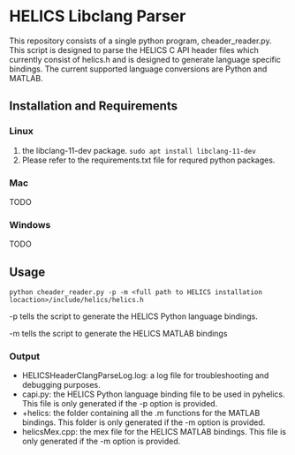 # HELICS Libclang Parser
This repository consists of a single python program, cheader_reader.py. 
This script is designed to parse the HELICS C API header files which currently
consist of helics.h and is designed to generate language specific bindings.
The current supported language conversions are Python and MATLAB.

## Installation and Requirements
### Linux
1. the libclang-11-dev package.
	`sudo apt install libclang-11-dev`
2. Please refer to the requirements.txt file for requred python packages.

### Mac
TODO

### Windows
TODO

## Usage
`python cheader_reader.py -p -m <full path to HELICS installation locaction>/include/helics/helics.h`

-p tells the script to generate the HELICS Python language bindings.

-m tells the script to generate the HELICS MATLAB bindings

### Output
- HELICSHeaderClangParseLog.log: a log file for troubleshooting and debugging purposes.
- capi.py: the HELICS Python language binding file to be used in pyhelics. This file is only generated if the -p option is provided.
- +helics: the folder containing all the .m functions for the MATLAB bindings. This folder is only generated if the -m option is provided.
- helicsMex.cpp: the mex file for the HELICS MATLAB bindings. This file is only generated if the -m option is provided.